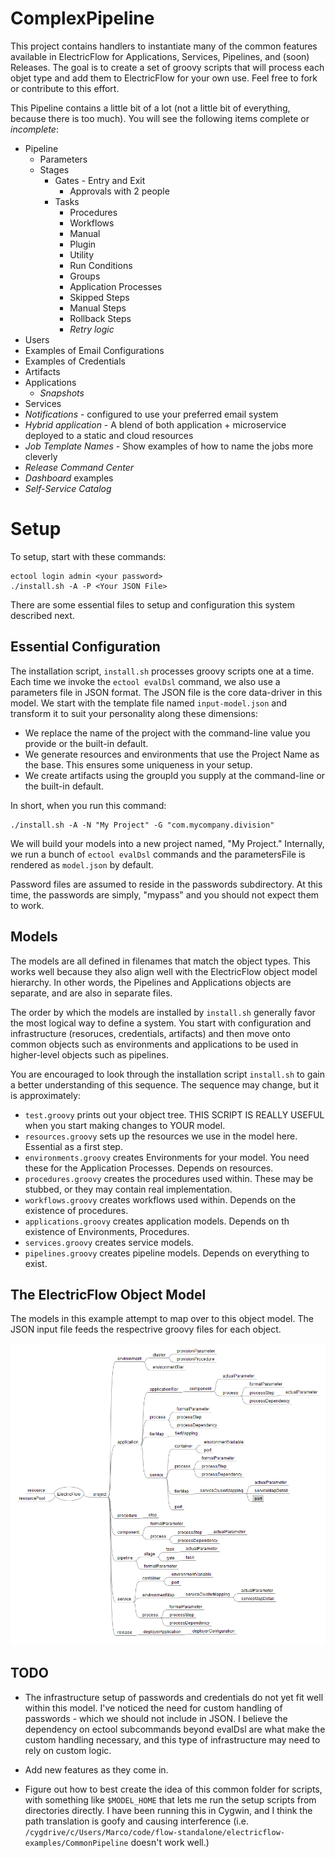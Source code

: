 # ComplexPipeline

This project contains handlers to instantiate many of the common features available in ElectricFlow for Applications, Services, Pipelines, and (soon) Releases.  The goal is to create a set of groovy scripts that will process each objet type and add them to ElectricFlow for your own use.  Feel free to fork or contribute to this effort.

This Pipeline contains a little bit of a lot (not a little bit of everything, because there is too much).  You will see the following items complete or _incomplete_:

* Pipeline
  * Parameters
  * Stages
      * Gates - Entry and Exit
        * Approvals with 2 people
      * Tasks
        * Procedures
        * Workflows
        * Manual
        * Plugin
        * Utility
        * Run Conditions
        * Groups
        * Application Processes
        * Skipped Steps
        * Manual Steps
        * Rollback Steps
        * _Retry logic_
* Users
* Examples of Email Configurations
* Examples of Credentials
* Artifacts
* Applications
  * _Snapshots_
* Services
* _Notifications_ - configured to use your preferred email system
* _Hybrid application_ - A blend of both application + microservice deployed to a static and cloud resources
* _Job Template Names_ - Show examples of how to name the jobs more cleverly
* _Release Command Center_
* _Dashboard_ examples
* _Self-Service Catalog_

# Setup

To setup, start with these commands:

```
ectool login admin <your password>
./install.sh -A -P <Your JSON File>
```

There are some essential files to setup and configuration this system described next.

## Essential Configuration

The installation script, `install.sh` processes groovy scripts one at a time.  Each time we invoke the `ectool evalDsl` command, we also use a parameters file in JSON format.  The JSON file is the core data-driver in this model.  We start with the template file named `input-model.json` and transform it to suit your personality along these dimensions:

* We replace the name of the project with the command-line value you provide or the built-in default.
* We generate resources and environments that use the Project Name as the base.  This ensures some uniqueness in your setup.
* We create artifacts using the groupId you supply at the command-line or the built-in default.

In short, when you run this command:

```
./install.sh -A -N "My Project" -G "com.mycompany.division"
```
We will build your models into a new project named, "My Project."  Internally, we run a bunch of `ectool evalDsl` commands and the parametersFile is rendered as `model.json` by default.

Password files are assumed to reside in the passwords subdirectory.  At this time, the passwords are simply, "mypass" and you should not expect them to work.

## Models

The models are all defined in filenames that match the object types.  This works well because they also align well with the ElectricFlow object model hierarchy.  In other words, the Pipelines and Applications objects are separate, and are also in separate files.

The order by which the models are installed by `install.sh` generally favor the most logical way to define a system.  You start with configuration and infrastructure (resoruces, credentials, artifacts) and then move onto common objects such as environments and applications to be used in higher-level objects such as pipelines.

You are encouraged to look through the installation script `install.sh` to gain a better understanding of this sequence.  The sequence may change, but it is approximately:

* `test.groovy` prints out your object tree.  THIS SCRIPT IS REALLY USEFUL when you start making changes to YOUR model.
* `resources.groovy` sets up the resources we use in the model here.  Essential as a first step.
* `environments.groovy` creates Environments for your model.  You need these for the Application Processes.  Depends on resources.
* `procedures.groovy` creates the procedures used within.  These may be stubbed, or they may contain real implementation.
* `workflows.groovy` creates workflows used within.  Depends on the existence of procedures.
* `applications.groovy` creates application models.  Depends on th existence of Environments, Procedures.
* `services.groovy` creates service models.
* `pipelines.groovy` creates pipeline models.  Depends on everything to exist.

## The ElectricFlow Object Model

The models in this example attempt to map over to this object model.  The JSON input file feeds the respectrive groovy files for each object.

![ElectricFlow Object Model](https://github.com/electric-cloud/electricflow-examples/blob/master/ComplexPipeline/EF-ObjectModel.PNG "ElectricFlow Object Model")


## TODO

* The infrastructure setup of passwords and credentials do not yet fit well within this model. I've noticed the need for custom handling of passwords - which we should not include in JSON.  I believe the dependency on ectool subcommands beyond evalDsl are what make the custom handling necessary, and this type of infrastructure may need to rely on custom logic.

* Add new features as they come in.

* Figure out how to best create the idea of this common folder for scripts, with something like `$MODEL_HOME` that lets me run the setup scripts from directories directly.  I have been running this in Cygwin, and I think the path translation is goofy and causing interference (i.e. `/cygdrive/c/Users/Marco/code/flow-standalone/electricflow-examples/CommonPipeline` doesn't work well.)
